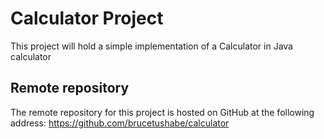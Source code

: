 # Calculator Project
This project will hold a simple implementation of a Calculator in Java
calculator
## Remote repository
The remote repository for this project is hosted on GitHub at the following address: https://github.com/brucetushabe/calculator
